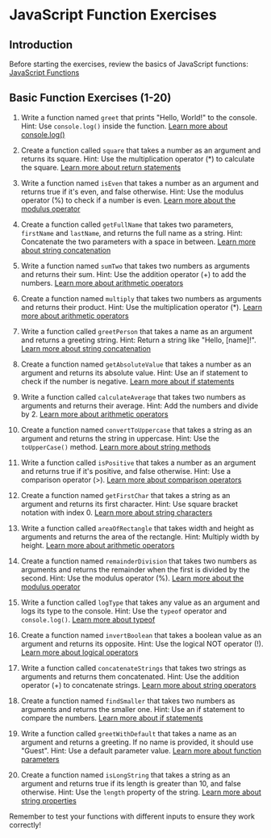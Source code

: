 # JavaScript Function Exercises

## Introduction

Before starting the exercises, review the basics of JavaScript functions:
[JavaScript Functions](https://www.w3schools.com/js/js_functions.asp)

## Basic Function Exercises (1-20)

1. Write a function named `greet` that prints "Hello, World!" to the console.
   Hint: Use `console.log()` inside the function.
   [Learn more about console.log()](https://www.w3schools.com/jsref/met_console_log.asp)

2. Create a function called `square` that takes a number as an argument and returns its square.
   Hint: Use the multiplication operator (\*) to calculate the square.
   [Learn more about return statements](https://www.w3schools.com/js/js_function_return.asp)

3. Write a function named `isEven` that takes a number as an argument and returns true if it's even, and false otherwise.
   Hint: Use the modulus operator (%) to check if a number is even.
   [Learn more about the modulus operator](https://www.w3schools.com/js/js_arithmetic.asp)

4. Create a function called `getFullName` that takes two parameters, `firstName` and `lastName`, and returns the full name as a string.
   Hint: Concatenate the two parameters with a space in between.
   [Learn more about string concatenation](https://www.w3schools.com/js/js_operators.asp)

5. Write a function named `sumTwo` that takes two numbers as arguments and returns their sum.
   Hint: Use the addition operator (+) to add the numbers.
   [Learn more about arithmetic operators](https://www.w3schools.com/js/js_arithmetic.asp)

6. Create a function named `multiply` that takes two numbers as arguments and returns their product.
   Hint: Use the multiplication operator (\*).
   [Learn more about arithmetic operators](https://www.w3schools.com/js/js_arithmetic.asp)

7. Write a function called `greetPerson` that takes a name as an argument and returns a greeting string.
   Hint: Return a string like "Hello, [name]!".
   [Learn more about string concatenation](https://www.w3schools.com/js/js_operators.asp)

8. Create a function named `getAbsoluteValue` that takes a number as an argument and returns its absolute value.
   Hint: Use an if statement to check if the number is negative.
   [Learn more about if statements](https://www.w3schools.com/js/js_if_else.asp)

9. Write a function called `calculateAverage` that takes two numbers as arguments and returns their average.
   Hint: Add the numbers and divide by 2.
   [Learn more about arithmetic operators](https://www.w3schools.com/js/js_arithmetic.asp)

10. Create a function named `convertToUppercase` that takes a string as an argument and returns the string in uppercase.
    Hint: Use the `toUpperCase()` method.
    [Learn more about string methods](https://www.w3schools.com/js/js_string_methods.asp)

11. Write a function called `isPositive` that takes a number as an argument and returns true if it's positive, and false otherwise.
    Hint: Use a comparison operator (>).
    [Learn more about comparison operators](https://www.w3schools.com/js/js_comparisons.asp)

12. Create a function named `getFirstChar` that takes a string as an argument and returns its first character.
    Hint: Use square bracket notation with index 0.
    [Learn more about string characters](https://www.w3schools.com/js/js_strings.asp)

13. Write a function called `areaOfRectangle` that takes width and height as arguments and returns the area of the rectangle.
    Hint: Multiply width by height.
    [Learn more about arithmetic operators](https://www.w3schools.com/js/js_arithmetic.asp)

14. Create a function named `remainderDivision` that takes two numbers as arguments and returns the remainder when the first is divided by the second.
    Hint: Use the modulus operator (%).
    [Learn more about the modulus operator](https://www.w3schools.com/js/js_arithmetic.asp)

15. Write a function called `logType` that takes any value as an argument and logs its type to the console.
    Hint: Use the `typeof` operator and `console.log()`.
    [Learn more about typeof](https://www.w3schools.com/js/js_typeof.asp)

16. Create a function named `invertBoolean` that takes a boolean value as an argument and returns its opposite.
    Hint: Use the logical NOT operator (!).
    [Learn more about logical operators](https://www.w3schools.com/js/js_comparisons.asp)

17. Write a function called `concatenateStrings` that takes two strings as arguments and returns them concatenated.
    Hint: Use the addition operator (+) to concatenate strings.
    [Learn more about string operators](https://www.w3schools.com/js/js_operators.asp)

18. Create a function named `findSmaller` that takes two numbers as arguments and returns the smaller one.
    Hint: Use an if statement to compare the numbers.
    [Learn more about if statements](https://www.w3schools.com/js/js_if_else.asp)

19. Write a function called `greetWithDefault` that takes a name as an argument and returns a greeting. If no name is provided, it should use "Guest".
    Hint: Use a default parameter value.
    [Learn more about function parameters](https://www.w3schools.com/js/js_function_parameters.asp)

20. Create a function named `isLongString` that takes a string as an argument and returns true if its length is greater than 10, and false otherwise.
    Hint: Use the `length` property of the string.
    [Learn more about string properties](https://www.w3schools.com/js/js_string_methods.asp)

Remember to test your functions with different inputs to ensure they work correctly!
